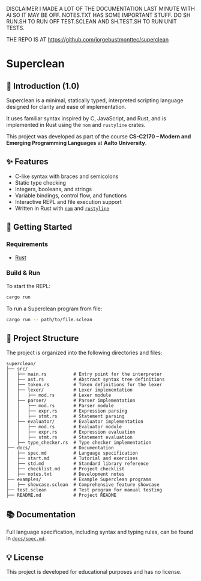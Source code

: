 DISCLAIMER I MADE A LOT OF THE DOCUMENTATION LAST MINUTE WITH AI SO IT MAY BE OFF. NOTES.TXT HAS SOME IMPORTANT STUFF. DO SH RUN.SH TO RUN OFF TEST.SCLEAN AND SH.TEST.SH TO RUN UNIT TESTS.

THE REPO IS AT https://github.com/jorgebustmonttec/superclean

# Superclean

## 🧼 Introduction (1.0)

Superclean is a minimal, statically typed, interpreted scripting language designed for clarity and ease of implementation.

It uses familiar syntax inspired by C, JavaScript, and Rust, and is implemented in Rust using the `nom` and `rustyline` crates.

This project was developed as part of the course **CS-C2170 – Modern and Emerging Programming Languages** at **Aalto University**.

## ✨ Features

- C-like syntax with braces and semicolons
- Static type checking
- Integers, booleans, and strings
- Variable bindings, control flow, and functions
- Interactive REPL and file execution support
- Written in Rust with [`nom`](https://docs.rs/nom) and [`rustyline`](https://docs.rs/rustyline)

## 🚀 Getting Started

### Requirements

- [Rust](https://www.rust-lang.org/tools/install)

### Build & Run

To start the REPL:

```bash
cargo run
```

To run a Superclean program from file:

```bash
cargo run -- path/to/file.sclean
```

## 📄 Project Structure

The project is organized into the following directories and files:

```
superclean/
├── src/
│   ├── main.rs          # Entry point for the interpreter
│   ├── ast.rs           # Abstract syntax tree definitions
│   ├── token.rs         # Token definitions for the lexer
│   ├── lexer/           # Lexer implementation
│   │   ├── mod.rs       # Lexer module
│   ├── parser/          # Parser implementation
│   │   ├── mod.rs       # Parser module
│   │   ├── expr.rs      # Expression parsing
│   │   ├── stmt.rs      # Statement parsing
│   ├── evaluator/       # Evaluator implementation
│   │   ├── mod.rs       # Evaluator module
│   │   ├── expr.rs      # Expression evaluation
│   │   ├── stmt.rs      # Statement evaluation
│   ├── type_checker.rs  # Type checker implementation
├── docs/                # Documentation
│   ├── spec.md          # Language specification
│   ├── start.md         # Tutorial and exercises
│   ├── std.md           # Standard library reference
│   ├── checklist.md     # Project checklist
│   ├── notes.txt        # Development notes
├── examples/            # Example Superclean programs
│   ├── showcase.sclean  # Comprehensive feature showcase
├── test.sclean          # Test program for manual testing
├── README.md            # Project README
```

## 📚 Documentation

Full language specification, including syntax and typing rules, can be found in [`docs/spec.md`](docs/spec.md).

## 💡 License

This project is developed for educational purposes and has no license.
